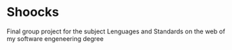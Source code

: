 # Shoocks
Final group project for the subject Lenguages and Standards on the web of my software engeneering degree
